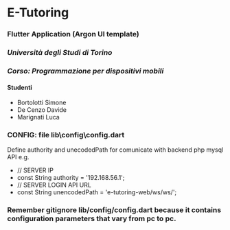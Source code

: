 # E-Tutoring 
### Flutter Application (Argon UI template)

### *Università degli Studi di Torino*

### *Corso: Programmazione per dispositivi mobili*

#### Studenti
+ Bortolotti Simone
+  De Cenzo Davide
+  Marignati Luca

### CONFIG: file lib\config\config.dart
Define authority and unecodedPath for comunicate with backend php mysql API
e.g. 
- // SERVER IP
- const String authority = '192.168.56.1';
- // SERVER LOGIN API URL
- const String unencodedPath = 'e-tutoring-web/ws/ws/';

### Remember gitignore lib/config/config.dart because it contains configuration parameters that vary from pc to pc.